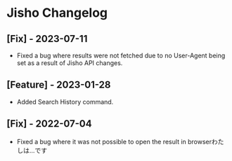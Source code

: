 # Jisho Changelog

## [Fix] - 2023-07-11

- Fixed a bug where results were not fetched due to no User-Agent being set as a result of Jisho API changes.

## [Feature] - 2023-01-28

- Added Search History command.

## [Fix] - 2022-07-04

- Fixed a bug where it was not possible to open the result in browserわたしは…です

